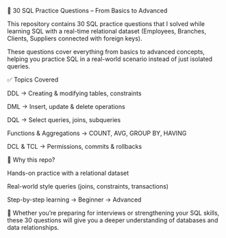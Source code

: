 📘 30 SQL Practice Questions – From Basics to Advanced

This repository contains 30 SQL practice questions that I solved while learning SQL with a real-time relational dataset (Employees, Branches, Clients, Suppliers connected with foreign keys).

These questions cover everything from basics to advanced concepts, helping you practice SQL in a real-world scenario instead of just isolated queries.

✅ Topics Covered

DDL → Creating & modifying tables, constraints

DML → Insert, update & delete operations

DQL → Select queries, joins, subqueries

Functions & Aggregations → COUNT, AVG, GROUP BY, HAVING

DCL & TCL → Permissions, commits & rollbacks

📌 Why this repo?

Hands-on practice with a relational dataset

Real-world style queries (joins, constraints, transactions)

Step-by-step learning → Beginner → Advanced

🚀 Whether you’re preparing for interviews or strengthening your SQL skills, these 30 questions will give you a deeper understanding of databases and data relationships.
